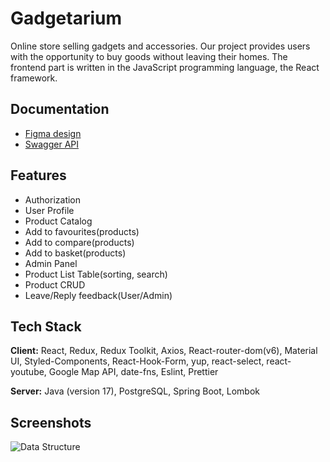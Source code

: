 
# Gadgetarium

Online store selling gadgets and accessories.
 Our project provides users with the opportunity to buy goods without leaving their homes.
The frontend part is written in the JavaScript programming language, the React framework.


## Documentation

 - [Figma design](https://www.figma.com/file/xiRfOZzx4shX7RovOuh2sy/Gadgetarium-(%D0%A8%D0%BA%D0%BE%D0%BB%D1%8C%D0%BD%D1%8B%D0%B9-%D0%BF%D1%80%D0%BE%D0%B5%D0%BA%D1%82)?node-id=3%3A2065)
 - [Swagger API](http://gadgetarium-env.eba-edpzzr3j.eu-central-1.elasticbeanstalk.com/swagger-ui/index.html#/)


## Features

- Authorization
- User Profile
- Product Catalog
- Add to favourites(products)
- Add to compare(products)
- Add to basket(products)
- Admin Panel
- Product List Table(sorting, search)
- Product CRUD
- Leave/Reply feedback(User/Admin)



## Tech Stack

**Client:** React, Redux, Redux Toolkit, Axios, React-router-dom(v6), Material UI, Styled-Components, React-Hook-Form, yup, react-select, react-youtube, Google Map API, date-fns, Eslint, Prettier

**Server:** Java (version 17), PostgreSQL, Spring Boot, Lombok


## Screenshots



![Data Structure](https://user-images.githubusercontent.com/102057195/192830602-4d711c05-5717-4341-849e-7fe2caf97ec1.png)
